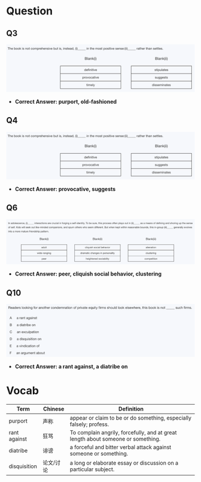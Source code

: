 # Question

## Q3

![](/Images/28Q4.png)

- **Correct Answer: purport, old-fashioned**

## Q4

![](/Images/28Q4.png)

- **Correct Answer: provocative, suggests**

## Q6

![](/Images/28Q6.png)

- **Correct Answer: peer, cliquish social behavior, clustering**

## Q10
![](/Images/28Q10.png)
- **Correct Answer: a rant against, a diatribe on**

# Vocab

 |Term| Chinese | Definition|
 |--|--|--|
 |purport| 声称 |appear or claim to be or do something, especially falsely; profess. |
 |rant against |狂骂|To complain angrily, forcefully, and at great length about someone or something.|
 |diatribe|诽谤 |a forceful and bitter verbal attack against someone or something.|
|disquisition|论文/讨论|a long or elaborate essay or discussion on a particular subject.|